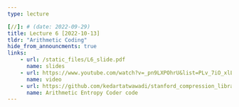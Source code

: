 ```yaml
---
type: lecture

[//]: # (date: 2022-09-29)
title: Lecture 6 [2022-10-13]
tldr: "Arithmetic Coding"
hide_from_announcments: true
links:
    - url: /static_files/L6_slide.pdf 
      name: slides
    - url: https://www.youtube.com/watch?v=_pn9LXPOhrU&list=PLv_7iO_xlL0Jgc35Pqn7XP5VTQ5krLMOl&index=2
      name: video
    - url: https://github.com/kedartatwawadi/stanford_compression_library/blob/main/scl/compressors/arithmetic_coding.py
      name: Arithmetic Entropy Coder code
---
```





